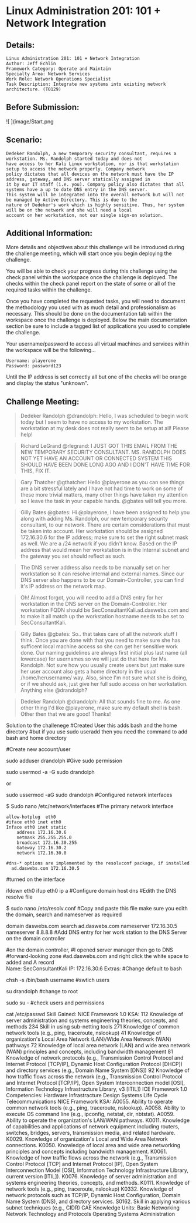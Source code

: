 # Linux Administration 201: 101 + Network Integration

Details:
-
    Linux Administration 201: 101 + Network Integration
    Author: Jeff Echlin
    Framework Category: Operate and Maintain
    Specialty Area: Network Services
    Work Role: Network Operations Specialist
    Task Description: Integrate new systems into existing network architecture. (T0129)
    
Before Submission:
-

![ ](image/Start.png

Scenario:
-

    Dedeker Randolph, a new temporary security consultant, requires a workstation. Ms. Randolph started today and does not 
    have access to her Kali Linux workstation, nor is that workstation setup to access the network properly. Company network 
    policy dictates that all devices on the network must have the IP address, gateway, and DNS server statically assigned in 
    it by our IT staff (i.e. you). Company policy also dictates that all systems have a up to date DNS entry in the DNS server. 
    This system will be integrated into the overall network but will not be managed by Active Directory. This is due to the 
    nature of Dedeker's work which is highly sensitive. Thus, her system will be on the network and she will need a local 
    account on her workstation, not our single sign-on solution.

Additional Information:
-

More details and objectives about this challenge will be introduced during the challenge meeting, which will start once you begin deploying the challenge.

You will be able to check your progress during this challenge using the check panel within the workspace once the challenge is deployed. The checks within the check panel report on the state of some or all of the required tasks within the challenge.

Once you have completed the requested tasks, you will need to document the methodology you used with as much detail and professionalism as necessary. This should be done on the documentation tab within the workspace once the challenge is deployed. Below the main documentation section be sure to include a tagged list of applications you used to complete the challenge.

Your username/password to access all virtual machines and services within the workspace will be the following...

    Username: playerone
    Password: password123
    
Until the IP address is set correctly all but one of the checks will be orange and display the status "unknown".

Challenge Meeting:
-
>Dedeker Randolph @drandolph: Hello, I was scheduled to begin work today but I seem to have no access to my workstation. The workstation at my desk does not really seem to be setup at all! Please help!

>Richard LeGrand @rlegrand: I JUST GOT THIS EMAIL FROM THE NEW TEMPORARY SECURITY CONSULTANT. MS. RANDOLPH DOES NOT YET HAVE AN ACCOUNT OR CONNECTED SYSTEM THIS SHOULD HAVE BEEN DONE LONG AGO AND I DON'T HAVE TIME FOR THIS, FIX IT.

>Gary Thatcher @gthatcher: Hello @playerone as you can see things are a bit stressful lately and I have not had time to work on some of these more trivial matters, many other things have taken my attention so I leave the task in your capable hands. @gbates will tell you more.

>Gilly Bates @gbates: Hi @playerone, I have been assigned to help you along with adding Ms. Randolph, our new temporary security consultant, to our network. There are certain considerations that must be taken into account. Her workstation should be assigned 172.16.30.6 for the IP address; make sure to set the right subnet mask as well. We are a /24 network if you didn't know. Based on the IP address that would mean her workstation is in the Internal subnet and the gateway you set should reflect as such.

>The DNS server address also needs to be manually set on her workstation so it can resolve internal and external names. Since our DNS server also happens to be our Domain-Controller, you can find it's IP address on the network map.

>Oh! Almost forgot, you will need to add a DNS entry for her workstation in the DNS server on the Domain-Controller. Her workstation FQDN should be SecConsultantKali.ad.daswebs.com and to make it all match up the workstation hostname needs to be set to SecConsultantKali.

>Gilly Bates @gbates: So.. that takes care of all the network stuff I think. Once you are done with that you need to make sure she has sufficent local machine access so she can get her sensitive work done. Our naming guidelines are always first initial plus last name (all lowercase) for usernames so we will just do that here for Ms. Randolph. Not sure how you usually create users but just make sure her user account also gets a home directory in the usual /home/herusername/ way. Also, since I'm not sure what she is doing, or if we should ask, just give her full sudo access on her workstation. Anything else @drandolph?

>Dedeker Randolph @drandolph: All that sounds fine to me. As one other thing I'd like @playerone, make sure my default shell is bash. Other then that we are good! Thanks!

Solution to the challenege
#Created User this adds bash and the home directory #but if you use sudo useradd then you need the command to add bash and home directory

#Create new account/user

sudo adduser drandolph
#Give sudo permission

sudo usermod -a -G sudo drandolph

or

sudo ussermod -aG sudo drandolph
#Configured network interfaces

$ Sudo nano  /etc/network/interfaces
#The primary network interface

	allow-hotplug  eth0
	#iface eth0 inet eth0
	Inface eth0 inet static
	    address 172.16.30.6
	    netmask 255.255.255.0
	    broadcast 172.16.30.255
	    Gateway 172.16.30.2
	    network 172.16.30.0

    #dns-* options are implemented by the resolvconf package, if installed
      ad.daswebs.com 172.16.30.5
#turned on the interface

ifdown eth0
ifup eth0
ip a
#Configure domain host dns #Edith the DNS resolve file

$ sudo nano /etc/resolv.conf
#Copy and paste this file make sure you edith the domain, search and nameserver as required

domain daswebs.com
search ad.daswebs.com
nameserver 172.16.30.5
nameserver 8.8.8.8
#Add DNS entry for her work station to the DNS Server on the domain controller

#on the domain controller,
  #I opened server manager then go to DNS
     #forward-looking zone
         #ad.daswebs.com and right click the white space to added and A record  
          Name: SecConsultantKali 
          IP: 172.16.30.6
Extras:
#Change default to bash

chsh -s /bin/bash username
#swtich users

su drandolph
#change to root

sudo su -
#check users and permissions

cat /etc/passwd
Skill Gained:
NICE Framework 1.0 KSA:
112 Knowledge of server administration and systems engineering theories, concepts, and methods
234 Skill in using sub-netting tools
271 Knowledge of common network tools (e.g., ping, traceroute, nslookup)
41 Knowledge of organization's Local Area Network (LAN)/Wide Area Network (WAN) pathways
72 Knowledge of local area network (LAN) and wide area network (WAN) principles and concepts, including bandwidth management
81 Knowledge of network protocols (e.g., Transmission Control Protocol and Internet Protocol [TCP/IP], Dynamic Host Configuration Protocol [DHCP]) and directory services (e.g., Domain Name System [DNS])
92 Knowledge of how traffic flows across the network (e.g., Transmission Control Protocol and Internet Protocol [TCP/IP], Open System Interconnection model [OSI], Information Technology Infrastructure Library, v3 [ITIL])
ICE Framework 1.0 Competencies:
Hardware
Infrastracture Design
Systems Life Cycle
Telecommunications
NICE Framework KSA:
A0055. Ability to operate common network tools (e.g., ping, traceroute, nslookup).
A0058. Ability to execute OS command line (e.g., ipconfig, netstat, dir, nbtstat).
A0059. Ability to operate the organization's LAN/WAN pathways.
K0011. Knowledge of capabilities and applications of network equipment including routers, switches, bridges, servers, transmission media, and related hardware.
K0029. Knowledge of organization's Local and Wide Area Network connections.
K0050. Knowledge of local area and wide area networking principles and concepts including bandwidth management.
K0061. Knowledge of how traffic flows across the network (e.g., Transmission Control Protocol [TCP] and Internet Protocol [IP], Open System Interconnection Model [OSI], Information Technology Infrastructure Library, current version [ITIL]).
K0076. Knowledge of server administration and systems engineering theories, concepts, and methods.
K0111. Knowledge of network tools (e.g., ping, traceroute, nslookup)
K0332. Knowledge of network protocols such as TCP/IP, Dynamic Host Configuration, Domain Name System (DNS), and directory services.
S0162. Skill in applying various subnet techniques (e.g., CIDR)
CAE Knowledge Units:
Basic Networking
Network Technology and Protocols
Operating Systems Administration

